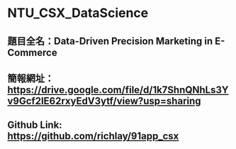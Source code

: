 # NTU_CSX_DataScience

## 題目全名：Data-Driven Precision Marketing in E-Commerce
## 簡報網址： https://drive.google.com/file/d/1k7ShnQNhLs3Yv9Gcf2IE62rxyEdV3ytf/view?usp=sharing
## Github Link: https://github.com/richlay/91app_csx
